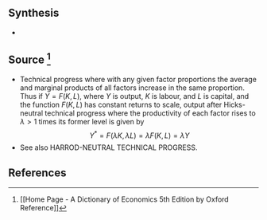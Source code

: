 ## Synthesis
- 
## Source [^1]
- Technical progress where with any given factor proportions the average and marginal products of all factors increase in the same proportion. Thus if $Y=F(K, L)$, where $Y$ is output, $K$ is labour, and $L$ is capital, and the function $F(K, L)$ has constant returns to scale, output after Hicks-neutral technical progress where the productivity of each factor rises to $\lambda>1$ times its former level is given by$$Y^{*}=F(\lambda K, \lambda L)=\lambda F(K, L)=\lambda Y$$
- See also HARROD-NEUTRAL TECHNICAL PROGRESS.
## References

[^1]: [[Home Page - A Dictionary of Economics 5th Edition by Oxford Reference]]